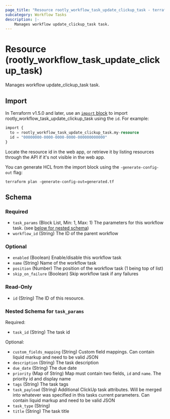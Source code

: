 ```yaml
---
page_title: "Resource rootly_workflow_task_update_clickup_task - terraform-provider-rootly"
subcategory: Workflow Tasks
description: |-
    Manages workflow update_clickup_task task.
---
```


# Resource (rootly_workflow_task_update_clickup_task)

Manages workflow update_clickup_task task.



## Import

In Terraform v1.5.0 and later, use an [`import` block](https://developer.hashicorp.com/terraform/language/import) to import rootly_workflow_task_update_clickup_task using the `id`. For example:

```terraform
import {
  to = rootly_workflow_task_update_clickup_task.my-resource
  id = "00000000-0000-0000-0000-000000000000"
}
```

Locate the resource id in the web app, or retrieve it by listing resources through the API if it's not visible in the web app.

You can generate HCL from the import block using the `-generate-config-out` flag:

```console
terraform plan -generate-config-out=generated.tf
```

<!-- schema generated by tfplugindocs -->
## Schema

### Required

- `task_params` (Block List, Min: 1, Max: 1) The parameters for this workflow task. (see [below for nested schema](#nestedblock--task_params))
- `workflow_id` (String) The ID of the parent workflow

### Optional

- `enabled` (Boolean) Enable/disable this workflow task
- `name` (String) Name of the workflow task
- `position` (Number) The position of the workflow task (1 being top of list)
- `skip_on_failure` (Boolean) Skip workflow task if any failures

### Read-Only

- `id` (String) The ID of this resource.

<a id="nestedblock--task_params"></a>
### Nested Schema for `task_params`

Required:

- `task_id` (String) The task id

Optional:

- `custom_fields_mapping` (String) Custom field mappings. Can contain liquid markup and need to be valid JSON
- `description` (String) The task description
- `due_date` (String) The due date
- `priority` (Map of String) Map must contain two fields, `id` and `name`. The priority id and display name
- `tags` (String) The task tags
- `task_payload` (String) Additional ClickUp task attributes. Will be merged into whatever was specified in this tasks current parameters. Can contain liquid markup and need to be valid JSON
- `task_type` (String)
- `title` (String) The task title
